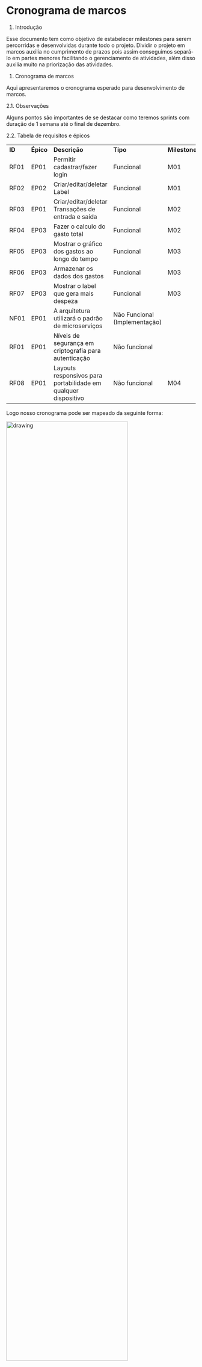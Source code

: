 <h1>Cronograma de marcos</h1>


<ol>

<li>Introdução
</li>
</ol>
<p>
	Esse documento tem como objetivo de estabelecer milestones para serem percorridas e desenvolvidas durante todo o projeto. Dividir o projeto em marcos auxilia no cumprimento de prazos pois assim conseguimos separá-lo em partes menores facilitando o gerenciamento de atividades, além disso auxilia muito na priorização das atividades.
</p>
<ol>

<li>Cronograma de marcos
</li>
</ol>
<p>
	Aqui apresentaremos o cronograma esperado para desenvolvimento de marcos.
</p>
<p>
	2.1. Observações
</p>
<p>
		Alguns pontos são importantes de se destacar como teremos sprints com duração de 1 semana até o final de dezembro.
</p>
<p>
	
</p>
<p>
	2.2. Tabela de requisitos e épicos
</p>
<p>
		
</p>
<p>
		
</p>

<table>
  <tr>
   <td><strong>ID</strong>
   </td>
   <td><strong>Épico</strong>
   </td>
   <td><strong>Descrição</strong>
   </td>
   <td><strong>Tipo</strong>
   </td>
   <td><strong>Milestone</strong>
   </td>
  </tr>
  <tr>
   <td>RF01
   </td>
   <td>EP01
   </td>
   <td>Permitir cadastrar/fazer login
   </td>
   <td>Funcional
   </td>
   <td>M01
   </td>
  </tr>
  <tr>
   <td>RF02
   </td>
   <td>EP02
   </td>
   <td>Criar/editar/deletar Label
   </td>
   <td>Funcional
   </td>
   <td>M01
   </td>
  </tr>
  <tr>
   <td>RF03
   </td>
   <td>EP01
   </td>
   <td>Criar/editar/deletar Transações de entrada e saída
   </td>
   <td>Funcional
   </td>
   <td>M02
   </td>
  </tr>
  <tr>
   <td>RF04
   </td>
   <td>EP03
   </td>
   <td>Fazer o calculo do gasto total
   </td>
   <td>Funcional
   </td>
   <td>M02
   </td>
  </tr>
  <tr>
   <td>RF05
   </td>
   <td>EP03
   </td>
   <td>Mostrar o gráfico dos gastos ao longo do tempo
   </td>
   <td>Funcional
   </td>
   <td>M03
   </td>
  </tr>
  <tr>
   <td>RF06
   </td>
   <td>EP03
   </td>
   <td>Armazenar os dados dos gastos
   </td>
   <td>Funcional
   </td>
   <td>M03
   </td>
  </tr>
  <tr>
   <td>RF07
   </td>
   <td>EP03
   </td>
   <td>Mostrar o label que gera mais despeza
   </td>
   <td>Funcional
   </td>
   <td>M03
   </td>
  </tr>
  <tr>
   <td>NF01
   </td>
   <td>EP01
   </td>
   <td>A arquitetura utilizará o padrão de microserviços
   </td>
   <td>Não Funcional (Implementação)
   </td>
   <td>
   </td>
  </tr>
  <tr>
   <td>RF01
   </td>
   <td>EP01
   </td>
   <td>Níveis de segurança em criptografia para autenticação
   </td>
   <td>Não funcional
   </td>
   <td>
   </td>
  </tr>
  <tr>
   <td>RF08
   </td>
   <td>EP01
   </td>
   <td>Layouts responsivos para portabilidade em qualquer dispositivo
   </td>
   <td>Não funcional
   </td>
   <td>M04
   </td>
  </tr>
</table>


<p>
Logo nosso cronograma pode ser mapeado da seguinte forma:
</p>
<p>

<img src="./milestone_chart" width="80%" alt="drawing">

</p>
